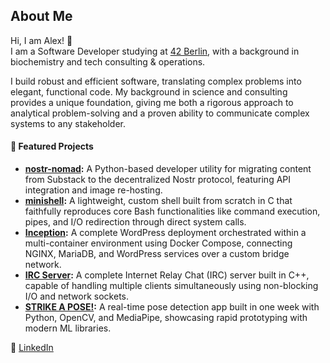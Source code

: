 ## About Me

Hi, I am Alex! 👋     
I am a Software Developer studying at [42 Berlin](https://42berlin.de/), with a background in biochemistry and tech consulting & operations.

I build robust and efficient software, translating complex problems into elegant, functional code. My background in science and consulting provides a unique foundation, giving me both a rigorous approach to analytical problem-solving and a proven ability to communicate complex systems to any stakeholder.

#### 🚀 Featured Projects

- **[nostr-nomad](https://github.com/alx-sch/nostr-nomad):** A Python-based developer utility for migrating content from Substack to the decentralized Nostr protocol, featuring API integration and image re-hosting.
- **[minishell](https://github.com/alx-sch/minishell):** A lightweight, custom shell built from scratch in C that faithfully reproduces core Bash functionalities like command execution, pipes, and I/O redirection through direct system calls.
- **[Inception](https://github.com/alx-sch/inception):** A complete WordPress deployment orchestrated within a multi-container environment using Docker Compose, connecting NGINX, MariaDB, and WordPress services over a custom bridge network.
- **[IRC Server](https://github.com/alx-sch/IRC_server):** A complete Internet Relay Chat (IRC) server built in C++, capable of handling multiple clients simultaneously using non-blocking I/O and network sockets.
- **[STRIKE A POSE!](https://github.com/alx-sch/STRIKE_A_POSE):** A real-time pose detection app built in one week with Python, OpenCV, and MediaPipe, showcasing rapid prototyping with modern ML libraries.

💼 [LinkedIn](https://www.linkedin.com/in/alex-o-schenk/)  
